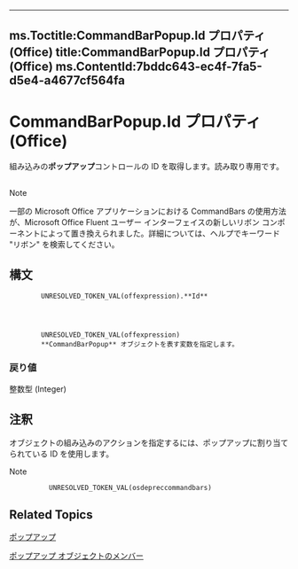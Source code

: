 

---
ms.Toctitle:CommandBarPopup.Id プロパティ (Office)
title:CommandBarPopup.Id プロパティ (Office)
ms.ContentId:7bddc643-ec4f-7fa5-d5e4-a4677cf564fa
---
# CommandBarPopup.Id プロパティ (Office)




組み込みの**ポップアップ**コントロールの ID を取得します。読み取り専用です。

## 

>[!NOTE]
>一部の Microsoft Office アプリケーションにおける CommandBars の使用方法が、Microsoft Office Fluent ユーザー インターフェイスの新しいリボン コンポーネントによって置き換えられました。詳細については、ヘルプでキーワード "リボン" を検索してください。





## 構文

            UNRESOLVED_TOKEN_VAL(offexpression).**Id**




            UNRESOLVED_TOKEN_VAL(offexpression)
            **CommandBarPopup** オブジェクトを表す変数を指定します。

### 戻り値
整数型 (Integer)





## 注釈
オブジェクトの組み込みのアクションを指定するには、ポップアップに割り当てられている ID を使用します。



>[!NOTE]
>
              UNRESOLVED_TOKEN_VAL(osdepreccommandbars)
            





## Related Topics

[ポップアップ](a8ae06a3-1d7b-a531-91df-756fafee5314.md)

[ポップアップ オブジェクトのメンバー](8ec16deb-bb74-2871-d837-f706c7a58f2b.md)




